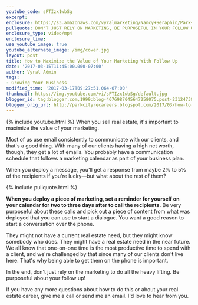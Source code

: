 ```yaml
---
youtube_code: sPTIzx1wbSg
excerpt:
enclosure: https://s3.amazonaws.com/vyralmarketing/Nancy+Seraphin/Park+City+Real+Estate+Careers-+The+right+way+to+follow+up.mp4
pullquote: DON'T JUST RELY ON MARKETING, BE PURPOSEFUL IN YOUR FOLLOW UP.
enclosure_type: video/mp4
enclosure_time:
use_youtube_image: true
youtube_alternate_image: /img/cover.jpg
layout: post
title: How to Maximize the Value of Your Marketing With Follow Up
date: '2017-03-15T11:45:00.000-07:00'
author: Vyral Admin
tags:
- Growing Your Business
modified_time: '2017-03-17T09:27:51.064-07:00'
thumbnail: https://img.youtube.com/vi/sPTIzx1wbSg/default.jpg
blogger_id: tag:blogger.com,1999:blog-4676987045647258075.post-2312473847828320641
blogger_orig_url: http://parkcityrecareers.blogspot.com/2017/03/how-to-maximize-value-of-your-marketing.html
---
```

{% include youtube.html %}
When you sell real estate, it's important to maximize the value of your marketing.

Most of us use email consistently to communicate with our clients, and that's a good thing. With many of our clients having a high net worth, though, they get a lot of emails. You probably have a communication schedule that follows a marketing calendar as part of your business plan.

When you deploy a message, you'll get a response from maybe 2% to 5% of the recipients if you're lucky—but what about the rest of them?

{% include pullquote.html %}

**When you deploy a piece of marketing, set a reminder for yourself on your calendar for two to three days after to call the recipients.** Be very purposeful about these calls and pick out a piece of content from what was deployed that you can use to start a dialogue. You want a good reason to start a conversation over the phone.

They might not have a current real estate need, but they might know somebody who does. They might have a real estate need in the near future. We all know that one-on-one time is the most productive time to spend with a client, and we're challenged by that since many of our clients don't live here. That's why being able to get them on the phone is important.

In the end, don't just rely on the marketing to do all the heavy lifting. Be purposeful about your follow up!

If you have any more questions about how to do this or about your real estate career, give me a call or send me an email. I'd love to hear from you.
